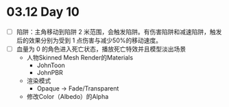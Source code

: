 # 03.12 Day 10

- [ ] 陷阱：主角移动到陷阱 2 米范围，会触发陷阱。有伤害陷阱和减速陷阱，触发后的效果分别为受到 1 点伤害与减少50%的移动速度。
- [ ] 血量为 0 的角色进入死亡状态，播放死亡特效并且模型淡出场景
  - 人物Skinned Mesh Render的Materials
    - JohnToon
    - JohnPBR
  - 渲染模式
    - Opaque -> Fade/Transparent
  - 修改Color（Albedo）的Alpha

